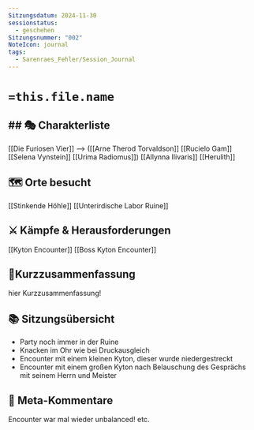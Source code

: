 ```yaml
---
Sitzungsdatum: 2024-11-30
sessionstatus:
  - geschehen
Sitzungsnummer: "002"
NoteIcon: journal
tags:
  - Sarenraes_Fehler/Session_Journal
---
```

# `=this.file.name`
## ## 🎭 Charakterliste 
[[Die Furiosen Vier]] -->
([[Arne Therod Torvaldson]] [[Rucielo Gam]] [[Selena Vynstein]] [[Urima Radiomus]])
[[Allynna Ilivaris]]
[[Herulith]]
## 🗺️ Orte besucht
[[Stinkende Höhle]]
[[Unterirdische Labor Ruine]]

## ⚔️ Kämpfe & Herausforderungen
[[Kyton Encounter]]
[[Boss Kyton Encounter]]
## 📜Kurzzusammenfassung
hier Kurzzusammenfassung!

## 📚 Sitzungsübersicht
- Party noch immer in der Ruine
- Knacken im Ohr wie bei Druckausgleich
- Encounter mit einem kleinen Kyton, dieser wurde niedergestreckt
- Encounter mit einem großen Kyton nach Belauschung des Gesprächs mit seinem Herrn und Meister

## 🎲 Meta-Kommentare
Encounter war mal wieder unbalanced! etc.